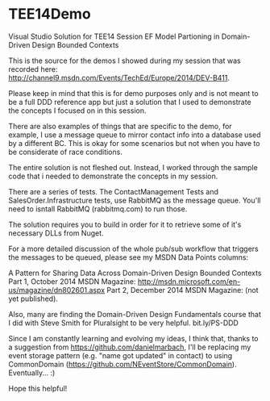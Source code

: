 TEE14Demo
=========

Visual Studio Solution for TEE14 Session EF Model Partioning in Domain-Driven Design Bounded Contexts

This is the source for the demos I showed during my session that was recorded here: http://channel9.msdn.com/Events/TechEd/Europe/2014/DEV-B411.

Please keep in mind that this is for demo purposes only and is not meant to be a full DDD reference app but just a solution that I used to demonstrate the concepts I focused on in this session.

There are also examples of things that are specific to the demo, for example, I use a message queue to mirror contact info into a database used by a different BC. This is okay for some scenarios but not when you have to be considerate of race conditions.

The entire solution is not fleshed out. Instead, I worked through the sample code that i needed to demonstrate the concepts in my session.

There are a series of tests. The ContactManagement Tests and SalesOrder.Infrastructure tests, use RabbitMQ as the message queue. You'll need to isntall RabbitMQ (rabbitmq.com) to run those.

The solution requires you to build in order for it to retrieve some of it's necessary DLLs from Nuget.

For a more detailed discussion of the whole pub/sub workflow that triggers the messages to be queued, please see my MSDN Data Points columns:

A Pattern for Sharing Data Across Domain-Driven Design Bounded Contexts
Part 1, October 2014 MSDN Magazine: http://msdn.microsoft.com/en-us/magazine/dn802601.aspx
Part 2, December 2014 MSDN Magazine: (not yet published).

Also, many are finding the Domain-Driven Design Fundamentals course that I did with Steve Smith for Pluralsight to be very helpful. bit.ly/PS-DDD

Since I am constantly learning and evolving my ideas, I think that, thanks to a suggestion from https://github.com/danielmarbach, I'll be replacing my event storage pattern (e.g. "name got updated" in contact) to using CommonDomain (https://github.com/NEventStore/CommonDomain). Eventually... :)

Hope this helpful!

